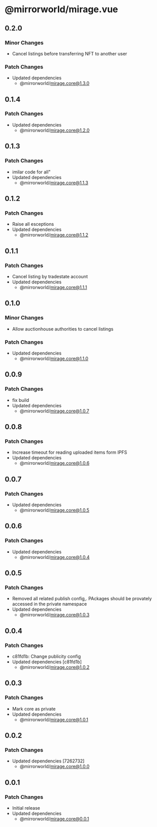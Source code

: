 # @mirrorworld/mirage.vue

## 0.2.0

### Minor Changes

- Cancel listings before transferring NFT to another user

### Patch Changes

- Updated dependencies
  - @mirrorworld/mirage.core@1.3.0

## 0.1.4

### Patch Changes

- Updated dependencies
  - @mirrorworld/mirage.core@1.2.0

## 0.1.3

### Patch Changes

- imilar code for all"
- Updated dependencies
  - @mirrorworld/mirage.core@1.1.3

## 0.1.2

### Patch Changes

- Raise all esceptions
- Updated dependencies
  - @mirrorworld/mirage.core@1.1.2

## 0.1.1

### Patch Changes

- Cancel listing by tradestate account
- Updated dependencies
  - @mirrorworld/mirage.core@1.1.1

## 0.1.0

### Minor Changes

- Allow auctionhouse authorities to cancel listings

### Patch Changes

- Updated dependencies
  - @mirrorworld/mirage.core@1.1.0

## 0.0.9

### Patch Changes

- fix build
- Updated dependencies
  - @mirrorworld/mirage.core@1.0.7

## 0.0.8

### Patch Changes

- Increase timeout for reading uploaded items form IPFS
- Updated dependencies
  - @mirrorworld/mirage.core@1.0.6

## 0.0.7

### Patch Changes

- Updated dependencies
  - @mirrorworld/mirage.core@1.0.5

## 0.0.6

### Patch Changes

- Updated dependencies
  - @mirrorworld/mirage.core@1.0.4

## 0.0.5

### Patch Changes

- Removed all related publish config,. PAckages should be provately accessed in the private namespace
- Updated dependencies
  - @mirrorworld/mirage.core@1.0.3

## 0.0.4

### Patch Changes

- c81fd1b: Change publicity config
- Updated dependencies [c81fd1b]
  - @mirrorworld/mirage.core@1.0.2

## 0.0.3

### Patch Changes

- Mark core as private
- Updated dependencies
  - @mirrorworld/mirage.core@1.0.1

## 0.0.2

### Patch Changes

- Updated dependencies [7262732]
  - @mirrorworld/mirage.core@1.0.0

## 0.0.1

### Patch Changes

- Initial release
- Updated dependencies
  - @mirrorworld/mirage.core@0.0.1

